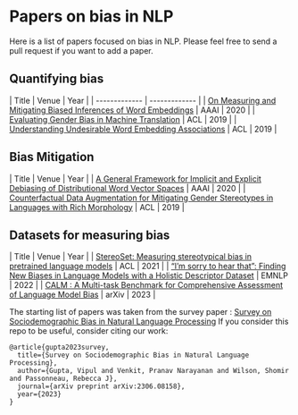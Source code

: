 # Papers on bias in NLP

Here is a list of papers focused on bias in NLP. Please feel free to send a pull request if you want to add a paper.

## Quantifying bias

| Title | Venue | Year |
| ------------- | ------------- |
| [On Measuring and Mitigating Biased Inferences of Word Embeddings](https://arxiv.org/pdf/1908.09369.pdf) | AAAI | 2020 |
| [Evaluating Gender Bias in Machine Translation](https://aclanthology.org/P19-1164.pdf) | ACL | 2019 |
| [Understanding Undesirable Word Embedding Associations](https://aclanthology.org/P19-1166.pdf) | ACL | 2019 |

## Bias Mitigation

| Title | Venue | Year |
| [A General Framework for Implicit and Explicit Debiasing of Distributional Word Vector Spaces](https://arxiv.org/pdf/1909.06092.pdf) | AAAI | 2020 |
| [Counterfactual Data Augmentation for Mitigating Gender Stereotypes in Languages with Rich Morphology](https://aclanthology.org/P19-1161v2.pdf) | ACL | 2019 |


## Datasets for measuring bias
| Title | Venue | Year |
| [StereoSet: Measuring stereotypical bias in pretrained language models](https://arxiv.org/pdf/2004.09456.pdf) | ACL | 2021 |
| [“I’m sorry to hear that”: Finding New Biases in Language Models with a Holistic Descriptor Dataset](https://aclanthology.org/2022.emnlp-main.625/) | EMNLP | 2022 |
| [CALM : A Multi-task Benchmark for Comprehensive Assessment of Language Model Bias](https://arxiv.org/abs/2308.12539) | arXiv | 2023 |

The starting list of papers was taken from the survey paper : [Survey on Sociodemographic Bias in Natural Language Processing](https://arxiv.org/abs/2306.08158)
If you consider this repo to be useful, consider citing our work:
```
@article{gupta2023survey,
  title={Survey on Sociodemographic Bias in Natural Language Processing},
  author={Gupta, Vipul and Venkit, Pranav Narayanan and Wilson, Shomir and Passonneau, Rebecca J},
  journal={arXiv preprint arXiv:2306.08158},
  year={2023}
}
```

